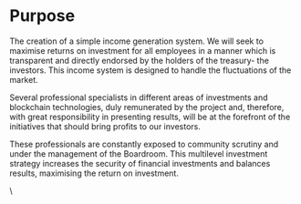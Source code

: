 # Purpose

The creation of a simple income generation system. We will seek to maximise returns on investment for all employees in a manner which is transparent and directly endorsed by the holders of the treasury- the investors. This income system is designed to handle the fluctuations of the market.

Several professional specialists in different areas of investments and blockchain technologies, duly remunerated by the project and, therefore, with great responsibility in presenting results, will be at the forefront of the initiatives that should bring profits to our investors.&#x20;

These professionals are constantly exposed to community scrutiny and under the management of the Boardroom. This multilevel investment strategy increases the security of financial investments and balances results, maximising the return on investment.

\
